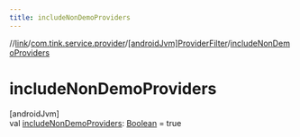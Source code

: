 ```yaml
---
title: includeNonDemoProviders
---
```

//[link](../../../index.html)/[com.tink.service.provider](../index.html)/[[androidJvm]ProviderFilter](index.html)/[includeNonDemoProviders](include-non-demo-providers.html)



# includeNonDemoProviders



[androidJvm]\
val [includeNonDemoProviders](include-non-demo-providers.html): [Boolean](https://kotlinlang.org/api/latest/jvm/stdlib/kotlin/-boolean/index.html) = true




